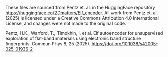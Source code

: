 These files are sourced from Pentz et. al. in the HuggingFace repository https://huggingface.co/2Dmatters/Elf_encoder. All work from Pentz et. al. (2025) is licensed under a Creative Commons Attribution 4.0 International License, and changes were not made to the original code.

Pentz, H.K., Warford, T., Timokhin, I. et al. Elf autoencoder for unsupervised exploration of flat-band materials using electronic band structure fingerprints. Commun Phys 8, 25 (2025). https://doi.org/10.1038/s42005-025-01936-2
